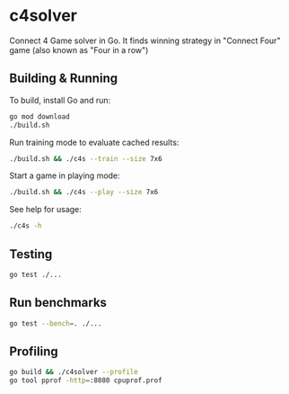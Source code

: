 # c4solver
Connect 4 Game solver in Go. It finds winning strategy in "Connect Four" game (also known as "Four in a row")

## Building & Running
To build, install Go and run:
```bash
go mod download
./build.sh
```

Run training mode to evaluate cached results:
```bash
./build.sh && ./c4s --train --size 7x6
```

Start a game in playing mode:
```bash
./build.sh && ./c4s --play --size 7x6
```

See help for usage:
```bash
./c4s -h
```

## Testing
```bash
go test ./...
```

## Run benchmarks
```bash
go test --bench=. ./...
```

## Profiling
```bash
go build && ./c4solver --profile
go tool pprof -http=:8080 cpuprof.prof
```

